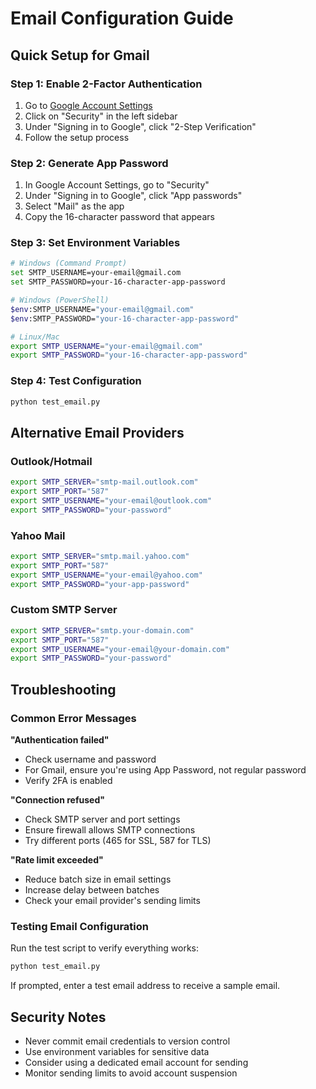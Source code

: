 # Email Configuration Guide

## Quick Setup for Gmail

### Step 1: Enable 2-Factor Authentication
1. Go to [Google Account Settings](https://myaccount.google.com/)
2. Click on "Security" in the left sidebar
3. Under "Signing in to Google", click "2-Step Verification"
4. Follow the setup process

### Step 2: Generate App Password
1. In Google Account Settings, go to "Security"
2. Under "Signing in to Google", click "App passwords"
3. Select "Mail" as the app
4. Copy the 16-character password that appears

### Step 3: Set Environment Variables
```bash
# Windows (Command Prompt)
set SMTP_USERNAME=your-email@gmail.com
set SMTP_PASSWORD=your-16-character-app-password

# Windows (PowerShell)
$env:SMTP_USERNAME="your-email@gmail.com"
$env:SMTP_PASSWORD="your-16-character-app-password"

# Linux/Mac
export SMTP_USERNAME="your-email@gmail.com"
export SMTP_PASSWORD="your-16-character-app-password"
```

### Step 4: Test Configuration
```bash
python test_email.py
```

## Alternative Email Providers

### Outlook/Hotmail
```bash
export SMTP_SERVER="smtp-mail.outlook.com"
export SMTP_PORT="587"
export SMTP_USERNAME="your-email@outlook.com"
export SMTP_PASSWORD="your-password"
```

### Yahoo Mail
```bash
export SMTP_SERVER="smtp.mail.yahoo.com"
export SMTP_PORT="587"
export SMTP_USERNAME="your-email@yahoo.com"
export SMTP_PASSWORD="your-app-password"
```

### Custom SMTP Server
```bash
export SMTP_SERVER="smtp.your-domain.com"
export SMTP_PORT="587"
export SMTP_USERNAME="your-email@your-domain.com"
export SMTP_PASSWORD="your-password"
```

## Troubleshooting

### Common Error Messages

**"Authentication failed"**
- Check username and password
- For Gmail, ensure you're using App Password, not regular password
- Verify 2FA is enabled

**"Connection refused"**
- Check SMTP server and port settings
- Ensure firewall allows SMTP connections
- Try different ports (465 for SSL, 587 for TLS)

**"Rate limit exceeded"**
- Reduce batch size in email settings
- Increase delay between batches
- Check your email provider's sending limits

### Testing Email Configuration

Run the test script to verify everything works:

```bash
python test_email.py
```

If prompted, enter a test email address to receive a sample email.

## Security Notes

- Never commit email credentials to version control
- Use environment variables for sensitive data
- Consider using a dedicated email account for sending
- Monitor sending limits to avoid account suspension
